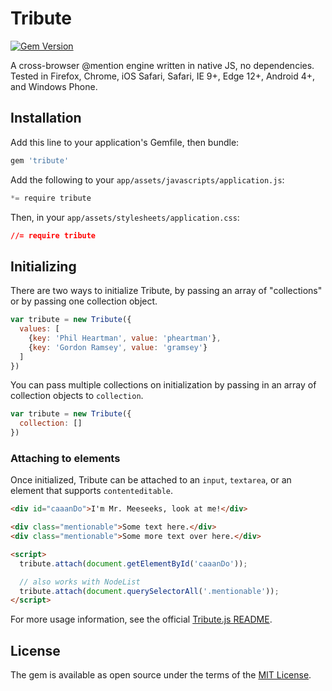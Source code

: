 # Tribute

[![Gem Version](https://badge.fury.io/rb/tribute.svg)](https://badge.fury.io/rb/tribute)

A cross-browser @mention engine written in native JS, no dependencies. Tested in Firefox, Chrome, iOS Safari, Safari, IE 9+, Edge 12+, Android 4+, and Windows Phone.

## Installation

Add this line to your application's Gemfile, then bundle:

```ruby
gem 'tribute'
```

Add the following to your `app/assets/javascripts/application.js`:

```js
*= require tribute
```

Then, in your `app/assets/stylesheets/application.css`:

```css
//= require tribute
```

## Initializing

There are two ways to initialize Tribute, by passing an array of "collections" or by passing one collection object.

```js
var tribute = new Tribute({
  values: [
    {key: 'Phil Heartman', value: 'pheartman'},
    {key: 'Gordon Ramsey', value: 'gramsey'}
  ]
})
```

You can pass multiple collections on initialization by passing in an array of collection objects to `collection`.

```js
var tribute = new Tribute({
  collection: []
})
```

### Attaching to elements

Once initialized, Tribute can be attached to an `input`, `textarea`, or an element that supports `contenteditable`.

```html
<div id="caaanDo">I'm Mr. Meeseeks, look at me!</div>

<div class="mentionable">Some text here.</div>
<div class="mentionable">Some more text over here.</div>

<script>
  tribute.attach(document.getElementById('caaanDo'));

  // also works with NodeList
  tribute.attach(document.querySelectorAll('.mentionable'));
</script>
```

For more usage information, see the official [Tribute.js README](https://github.com/zurb/tribute#tribute).

## License

The gem is available as open source under the terms of the [MIT License](http://opensource.org/licenses/MIT).
